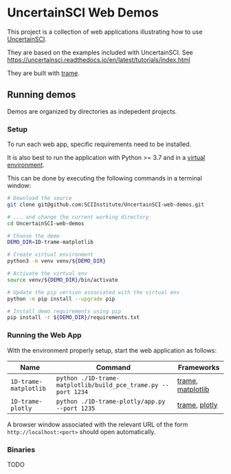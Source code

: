 # UncertainSCI Web Demos

This project is a collection of web applications illustrating how to use [UncertainSCI](https://github.com/SCIInstitute/UncertainSCI).

They are based on the examples included with UncertainSCI.
See https://uncertainsci.readthedocs.io/en/latest/tutorials/index.html

They are built with [trame][].

## Running demos

Demos are organized by directories as indepedent projects.

### Setup

To run each web app, specific requirements need to be installed.

It is also best to run the application with Python >= 3.7 and in a [virtual environment](https://docs.python.org/3/tutorial/venv.html).

This can be done by executing the following commands in a terminal window:

```bash
# Download the source
git clone git@github.com:SCIInstitute/UncertainSCI-web-demos.git

# ... and change the current working directory
cd UncertainSCI-web-demos

# Choose the demo
DEMO_DIR=1D-trame-matplotlib

# Create virtual environment
python3 -m venv venv/${DEMO_DIR}

# Activate the virtual env
source venv/${DEMO_DIR}/bin/activate

# Update the pip version associated with the virtual env
python -m pip install --upgrade pip

# Install demo requirements using pip
pip install -r ${DEMO_DIR}/requirements.txt
```

### Running the Web App

With the environment properly setup, start the web application as follows:

| Name | Command | Frameworks |
|--|--|--|
| `1D-trame-matplotlib` | `python ./1D-trame-matplotlib/build_pce_trame.py --port 1234` | [trame][], [matplotlib][] |
| `1D-trame-plotly` | `python ./1D-trame-plotly/app.py --port 1235` | [trame][], [plotly][] |

A browser window associated with the relevant URL of the form `http://localhost:<port>` should open automatically.

### Binaries

TODO


[trame]: https://kitware.github.io/trame/
[matplotlib]: https://matplotlib.org/
[plotly]: https://plotly.com/

